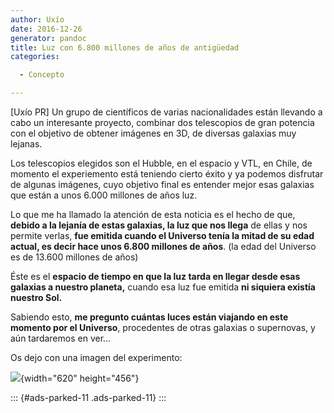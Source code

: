 ```yaml
---
author: Uxío
date: 2016-12-26
generator: pandoc
title: Luz con 6.800 millones de años de antigüedad
categories:

  - Concepto

---
```




\[Uxío PR\] Un grupo de científicos de varias nacionalidades están
llevando a cabo un interesante proyecto, combinar dos telescopios de
gran potencia con el objetivo de obtener imágenes en 3D, de diversas
galaxias muy lejanas.

Los telescopios elegidos son el Hubble, en el espacio y VTL, en Chile,
de momento el experiemento está teniendo cierto éxito y ya podemos
disfrutar de algunas imágenes, cuyo objetivo final es entender mejor
esas galaxias que están a unos 6.000 millones de años luz.

Lo que me ha llamado la atención de esta noticia es el hecho de que,
**debido a la lejanía de estas galaxias, la luz que nos llega** de ellas
y nos permite verlas, **fue emitida cuando el Universo tenía la mitad de
su edad actual, es decir hace unos 6.800 millones de años**. (la edad
del Universo es de 13.600 millones de años)

Éste es el **espacio de tiempo en que la luz tarda en llegar desde esas
galaxias a nuestro planeta,** cuando esa luz fue emitida **ni siquiera
existía nuestro Sol.**

Sabiendo esto, **me pregunto cuántas luces están viajando en este
momento por el Universo**, procedentes de otras galaxias o supernovas, y
aún tardaremos en ver...

Os dejo con una imagen del experimento:

![](http://www.elpais.com/recorte/20090310elpepusoc_8/XLCO/Ies/20090310elpepusoc_8.jpg){width="620"
height="456"}

::: {#ads-parked-11 .ads-parked-11}
:::
